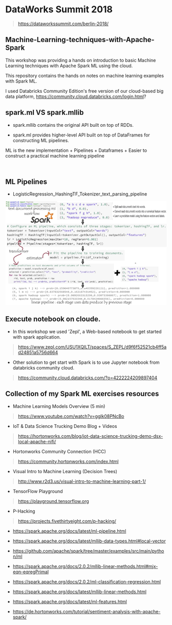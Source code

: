 # DataWorks Summit 2018
> https://dataworkssummit.com/berlin-2018/


## Machine-Learning-techniques-with-Apache-Spark

This workshop was providing a hands on introduction to basic Machine Learning techniques with Apache Spark ML using the cloud. 

This repository contains the hands on notes on machine learning examples with Spark ML.

I used Databricks Community Edition's free version of our cloud-based big data platform, https://community.cloud.databricks.com/login.html?


## spark.ml VS spark.mllib

- spark.mllib contains the original API built on top of RDDs. 

- spark.ml provides higher-level API built on top of DataFrames for constructing ML pipelines.

ML is the new implementation + Pipelines + Dataframes + Easier to construct a practical machine learning pipeline
 

<br>

## ML Pipelines 

- LogisticRegression_HashingTF_Tokenizer_text_parsing_pipeline
<img src="./pics/LogisticRegression_HashingTF_Tokenizer_text_parsing_pipeline.jpg"  />

## Execute notebook on cloude.

- In this workshop we used 'Zepl', a Web-based notebook to get started with spark application. 
> https://www.zepl.com/USU1XQILT/spaces/S_ZEPL/d9f6f52521cb4ff5ad24851a5756d664

- Other solution to get start with Spark is to use Jupyter notebook from databricks community cloud.
> https://community.cloud.databricks.com/?o=4222224209897404


## Collection of my Spark ML exercises resources
- Machine Learning Models Overview (5 min)
> https://www.youtube.com/watch?v=ggIk08PNcBo																								

- IoT & Data Science Trucking Demo Blog + Videos	
> https://hortonworks.com/blog/iot-data-science-trucking-demo-dsx-local-apache-nifi/																								
- Hortonworks Community Connection (HCC)	
> https://community.hortonworks.com/index.html																								

- Visual Intro to Machine Learning (Decision Trees)	
> http://www.r2d3.us/visual-intro-to-machine-learning-part-1/																								
- TensorFlow Playground	
> https://playground.tensorflow.org																								

- P-Hacking	
> https://projects.fivethirtyeight.com/p-hacking/												

- https://spark.apache.org/docs/latest/ml-pipeline.html

 - https://spark.apache.org/docs/latest/mllib-data-types.html#local-vector
 
 - https://github.com/apache/spark/tree/master/examples/src/main/python/ml
 
 - https://spark.apache.org/docs/2.0.2/mllib-linear-methods.html#mjx-eqn-eqregPrimal
 
 - https://spark.apache.org/docs/2.0.2/ml-classification-regression.html
 
 - https://spark.apache.org/docs/latest/mllib-linear-methods.html
 
 - https://spark.apache.org/docs/latest/ml-features.html

- https://de.hortonworks.com/tutorial/sentiment-analysis-with-apache-spark/



